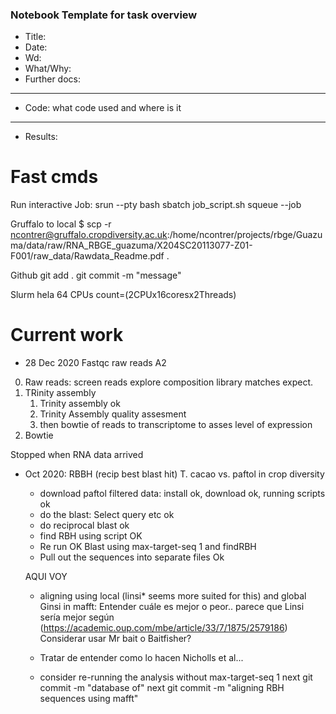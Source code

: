 ### Notebook Template for task overview

- Title:
- Date:
- Wd:
- What/Why:
- Further docs:
--------------------------------------------------------------
- Code: what code used and where is it
--------------------------------------------------------------
- Results:  

# Fast cmds

Run interactive Job:
 srun --pty bash
 sbatch job_script.sh
 squeue --job 

Gruffalo to local
 $ scp -r ncontrer@gruffalo.cropdiversity.ac.uk:/home/ncontrer/projects/rbge/Guazuma/data/raw/RNA_RBGE_guazuma/X204SC20113077-Z01-F001/raw_data/Rawdata_Readme.pdf .

 Github
 git add .
 git commit -m "message"

Slurm
hela 64 CPUs count=(2CPUx16coresx2Threads)

# Current work
- 28 Dec 2020
Fastqc raw reads A2
0. Raw reads: screen reads explore composition library matches expect. 
1. TRinity assembly
	1. Trinity assembly ok
	2. Trinity Assembly quality assesment
	2. then bowtie of reads to transcriptome to asses level of expression
2. Bowtie






Stopped when RNA data arrived
- Oct 2020: RBBH (recip best blast hit) T. cacao vs. paftol in crop diversity
	- download paftol filtered data: install ok, download ok, running scripts ok
	- do the blast: Select query etc ok
	- do reciprocal blast ok
	- find RBH using script OK
	- Re run OK Blast using max-target-seq 1 and findRBH
	- Pull out the sequences into separate files Ok

	AQUI VOY
	
	- aligning using local (linsi* seems more suited for this) and global Ginsi in mafft: Entender cuále es mejor o peor.. parece que Linsi sería mejor según (https://academic.oup.com/mbe/article/33/7/1875/2579186) Considerar usar Mr bait o Baitfisher?

	- Tratar de entender como lo hacen Nicholls et al...

	- consider re-running the analysis without max-target-seq 1
next git commit -m "database of"
next git commit -m "aligning RBH sequences using mafft"
